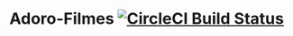 # Adoro-Filmes [![CircleCI Build Status](https://circleci.com/gh/circleci/circleci-docs.svg?style=shield)](https://circleci.com/gh/allefsousa/Adoro-Filmes)
